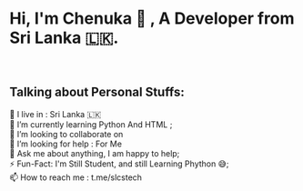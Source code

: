 <h1>Hi, I'm Chenuka 👋 , A Developer from Sri Lanka 🇱🇰.</h1> </br>

<h2>Talking about Personal Stuffs: </br> </h2>

🚶‍   I live in : Sri Lanka 🇱🇰 </br>
🔭 I’m currently learning Python And HTML ;</br>
👯 I’m looking to collaborate on </br>
🤔 I’m looking for help : For Me </br>
💬 Ask me about anything, I am happy to help; </br>
⚡ Fun-Fact: I'm Still Student, and still Learning Phython 😅; </br>
📫 How to reach me : t.me/slcstech </br>

